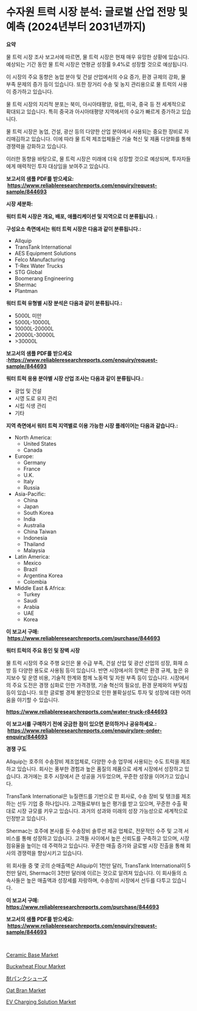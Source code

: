 <p><h1>수자원 트럭 시장 분석: 글로벌 산업 전망 및 예측 (2024년부터 2031년까지)</h1></p><p><strong>요약</strong></p>
<p><p>물 트럭 시장 조사 보고서에 따르면, 물 트럭 시장은 현재 매우 유망한 상황에 있습니다. 예상되는 기간 동안 물 트럭 시장은 연평균 성장률 9.4%로 성장할 것으로 예상됩니다.</p><p>이 시장의 주요 동향은 농업 분야 및 건설 산업에서의 수요 증가, 환경 규제의 강화, 물 부족 문제의 증가 등이 있습니다. 또한 장거리 수송 및 농지 관리용으로 물 트럭의 사용이 증가하고 있습니다.</p><p>물 트럭 시장의 지리적 분포는 북미, 아시아태평양, 유럽, 미국, 중국 등 전 세계적으로 확대되고 있습니다. 특히 중국과 아시아태평양 지역에서의 수요가 빠르게 증가하고 있습니다.</p><p>물 트럭 시장은 농업, 건설, 광산 등의 다양한 산업 분야에서 사용되는 중요한 장비로 자리매김하고 있습니다. 이에 따라 물 트럭 제조업체들은 기술 혁신 및 제품 다양화를 통해 경쟁력을 강화하고 있습니다.</p><p>이러한 동향을 바탕으로, 물 트럭 시장은 미래에 더욱 성장할 것으로 예상되며, 투자자들에게 매력적인 투자 대상임을 보여주고 있습니다.</p></p>
<p><strong>보고서의 샘플 PDF를 받으세요: &nbsp;<a href="https://www.reliableresearchreports.com/enquiry/request-sample/844693">https://www.reliableresearchreports.com/enquiry/request-sample/844693</a></strong></p>
<p><strong>시장 세분화:</strong></p>
<p><strong> 워터 트럭 시장은 개요, 배포, 애플리케이션 및 지역으로 더 분류됩니다. :</strong></p>
<p><strong>구성요소 측면에서는 워터 트럭 시장은 다음과 같이 분류됩니다.:</strong></p>
<p><ul><li>Allquip</li><li>TransTank International</li><li>AES Equipment Solutions</li><li>Felco Manufacturing</li><li>T-Rex Water Trucks</li><li>STG Global</li><li>Boomerang Engineering</li><li>Shermac</li><li>Plantman</li></ul></p>
<p><strong> 워터 트럭 유형별 시장 분석은 다음과 같이 분류됩니다.:</strong></p>
<p><ul><li>5000L 미만</li><li>5000L-10000L</li><li>10000L-20000L</li><li>20000L-30000L</li><li>>30000L</li></ul></p>
<p><strong>보고서의 샘플 PDF를 받으세요 :<a href="https://www.reliableresearchreports.com/enquiry/request-sample/844693">https://www.reliableresearchreports.com/enquiry/request-sample/844693</a></strong></p>
<p><strong> 워터 트럭 응용 분야별 시장 산업 조사는 다음과 같이 분류됩니다.:</strong></p>
<p><ul><li>광업 및 건설</li><li>시영 도로 유지 관리</li><li>시립 식생 관리</li><li>기타</li></ul></p>
<p><strong>지역 측면에서 워터 트럭 지역별로 이용 가능한 시장 플레이어는 다음과 같습니다.:</strong></p>
<p><ul>
    <li>
        North America:
        <ul>
            <li>United States</li>
            <li>Canada</li>
        </ul>
    </li>
    <li>
        Europe:
        <ul>
            <li>Germany</li>
            <li>France</li>
            <li>U.K.</li>
            <li>Italy</li>
            <li>Russia</li>
        </ul>
    </li>
    <li>
        Asia-Pacific:
        <ul>
            <li>China</li>
            <li>Japan</li>
            <li>South Korea</li>
            <li>India</li>
            <li>Australia</li>
            <li>China Taiwan</li>
            <li>Indonesia</li>
            <li>Thailand</li>
            <li>Malaysia</li>
        </ul>
    </li>
    <li>
        Latin America:
        <ul>
            <li>Mexico</li>
            <li>Brazil</li>
            <li>Argentina Korea</li>
            <li>Colombia</li>
        </ul>
    </li>
    <li>
        Middle East & Africa:
        <ul>
            <li>Turkey</li>
            <li>Saudi</li>
            <li>Arabia</li>
            <li>UAE</li>
            <li>Korea</li>
        </ul>
    </li>
    </ul></p>
<p><strong>이 보고서 구매: &nbsp;<a href="https://www.reliableresearchreports.com/purchase/844693">https://www.reliableresearchreports.com/purchase/844693</a></strong></p>
<p><strong>워터 트럭의 주요 동인 및 장벽 시장</strong></p>
<p><p>물 트럭 시장의 주요 주행 요인은 물 수급 부족, 건설 산업 및 광산 산업의 성장, 화재 소방 등 다양한 용도로 사용됨 등이 있습니다. 반면 시장에서의 장벽은 환경 규제, 높은 유지보수 및 운영 비용, 기술적 한계와 함께 노동력 및 자원 부족 등이 있습니다. 시장에서의 주요 도전은 경쟁 심화로 인한 가격경쟁, 기술 혁신의 필요성, 환경 문제와의 부딪침 등이 있습니다. 또한 글로벌 경제 불안정으로 인한 불확실성도 투자 및 성장에 대한 어려움을 야기할 수 있습니다.</p></p>
<p><strong><a href="https://www.reliableresearchreports.com/water-truck-r844693">https://www.reliableresearchreports.com/water-truck-r844693</a></strong></p>
<p><strong>이 보고서를 구매하기 전에 궁금한 점이 있으면 문의하거나 공유하세요.: &nbsp;<a href="https://www.reliableresearchreports.com/enquiry/pre-order-enquiry/844693">https://www.reliableresearchreports.com/enquiry/pre-order-enquiry/844693</a></strong></p>
<p><strong>경쟁 구도</strong></p>
<p><p>Allquip는 호주의 수송장비 제조업체로, 다양한 수송 업무에 사용되는 수도 트럭을 제조하고 있습니다. 회사는 풍부한 경험과 높은 품질의 제품으로 세계 시장에서 성장하고 있습니다. 과거에는 호주 시장에서 큰 성공을 거두었으며, 꾸준한 성장을 이어가고 있습니다.</p><p>TransTank International은 뉴질랜드를 기반으로 한 회사로, 수송 장비 및 탱크를 제조하는 선두 기업 중 하나입니다. 고객들로부터 높은 평가를 받고 있으며, 꾸준한 수출 확대로 시장 규모를 키우고 있습니다. 과거의 성과와 미래의 성장 가능성으로 세계적으로 인정받고 있습니다.</p><p>Shermac는 호주에 본사를 둔 수송장비 솔루션 제공 업체로, 전문적인 수주 및 고객 서비스를 통해 성장하고 있습니다. 고객들 사이에서 높은 신뢰도를 구축하고 있으며, 시장 점유율을 높이는 데 주력하고 있습니다. 꾸준한 매출 증가와 글로벌 시장 진출을 통해 회사의 경쟁력을 향상시키고 있습니다.</p><p>위 회사들 중 몇 곳의 순매출액은 Allquip이 1천만 달러, TransTank International이 5천만 달러, Shermac이 3천만 달러에 이르는 것으로 알려져 있습니다. 이 회사들의 소속사들은 높은 매출액과 성장세를 자랑하며, 수송장비 시장에서 선두를 다투고 있습니다.</p></p>
<p><strong>이 보고서 구매: &nbsp; <a href="https://www.reliableresearchreports.com/purchase/844693">https://www.reliableresearchreports.com/purchase/844693</a></strong></p>
<p><strong>보고서의 샘플 PDF를 받으세요: &nbsp;<a href="https://www.reliableresearchreports.com/enquiry/request-sample/844693">https://www.reliableresearchreports.com/enquiry/request-sample/844693</a></strong><strong></strong></p>
<p>&nbsp;</p>
<p><p><a href="https://issuu.com/reportprime-2/docs/ceramic-base-market-size-2030.pptx">Ceramic Base Market</a></p><p><a href="https://github.com/lubmix/Market-Research-Report-List-2/blob/main/buckwheat-flour-market.md">Buckwheat Flour Market</a></p><p><a href="https://github.com/EstelWisozk1/Market-Research-Report-List-1/blob/main/319149618772.md">耐パンクシューズ</a></p><p><a href="https://github.com/joannagoyvaerts/Market-Research-Report-List-2/blob/main/oat-bran-market.md">Oat Bran Market</a></p><p><a href="https://www.linkedin.com/pulse/ev-charging-solution-market-dynamics-2024-2031-also-its-trends-uapuf?trackingId=%2F7ort8mf6VVYarkROYAEsA%3D%3D">EV Charging Solution Market</a></p></p>